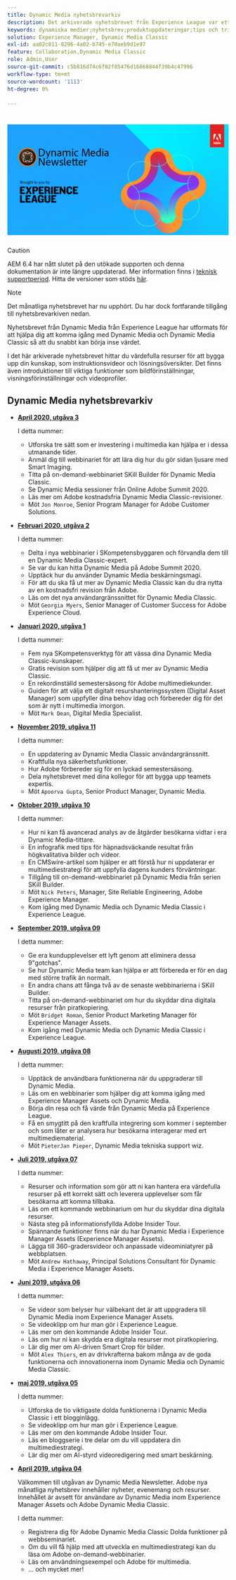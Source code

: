 ```yaml
---
title: Dynamic Media nyhetsbrevarkiv
description: Det arkiverade nyhetsbrevet från Experience League var ett månatligt nyhetsbrev. Den har utformats för att hjälpa dig att komma igång med Dynamic Media och Dynamic Media Classic så att du kan förverkliga ditt värde direkt. De arkiverade nyhetsbreven innehåller värdefulla kunskapsskapande resurser som var tillgängliga i det här enastående nyhetsbrevet som nu har upphört. Arkiverade nyhetsbrev innehåller instruktionsvideor och lösningsöversikter. Det finns även introduktioner till viktiga funktioner som bildförinställningar, visningsförinställningar och videoprofiler.
keywords: dynamiska medier;nyhetsbrev;produktuppdateringar;tips och tricks;event;customer success;blog;blogs;images;videor;features;capabilities
solution: Experience Manager, Dynamic Media Classic
exl-id: aa02c811-0296-4a02-b745-e70aeb9d1e97
feature: Collaboration,Dynamic Media Classic
role: Admin,User
source-git-commit: c5b816d74c6f02f85476d16868844f39b4c47996
workflow-type: tm+mt
source-wordcount: '1113'
ht-degree: 0%

---
```


# ![Dynamic Media Newsletter logo](/help/assets/assets/dynamic-media-newsletter-logo.png)

>[!CAUTION]
>
>AEM 6.4 har nått slutet på den utökade supporten och denna dokumentation är inte längre uppdaterad. Mer information finns i [teknisk supportperiod](https://helpx.adobe.com/support/programs/eol-matrix.html). Hitta de versioner som stöds [här](https://experienceleague.adobe.com/docs/).

>[!NOTE]
>
>Det månatliga nyhetsbrevet har nu upphört. Du har dock fortfarande tillgång till nyhetsbrevarkiven nedan.

Nyhetsbrevet från Dynamic Media från Experience League har utformats för att hjälpa dig att komma igång med Dynamic Media och Dynamic Media Classic så att du snabbt kan börja inse värdet.

I det här arkiverade nyhetsbrevet hittar du värdefulla resurser för att bygga upp din kunskap, som instruktionsvideor och lösningsöversikter. Det finns även introduktioner till viktiga funktioner som bildförinställningar, visningsförinställningar och videoprofiler.

<!-- ## Get inspired. Stay informed.

[Sign up](https://www.adobe.com/subscription/dynamic-media-newsletter.html) to receive the Dynamic Media newsletter on a monthly basis in your inbox. -->

## Dynamic Media nyhetsbrevarkiv

<!-- * **[May 2020, Issue 4](https://expleague.azureedge.net/assets/aem/Experience-Insider-vol.31.html)**

    In this issue:

    * What business continuity means in uncertain times.
    * Key takeaways from the first all-digital Adobe Summit.
    * Must-watch Experience Manager breakout sessions.
    * Summit customer spotlight: Under Armour.
    * Never miss an Experience Insider webinar.
    * Public sector spotlight: The urgent need for digital enrollment.
    * Look what's new in Experience Manager Innovation.
    * Build your Experience Manager skills *live* with the Adobe pros.
    * Connect with the Adobe Experience Manager Community.
    * Fast-track your Adobe expertise with Adobe Experience League. -->

* **[April 2020, utgåva 3](https://experienceleague.adobe.com/tools/dynamic-media-demo/newsletter/Dynamic_Media_Newsletter_04_2020_April.html)**

   I detta nummer:

   * Utforska tre sätt som er investering i multimedia kan hjälpa er i dessa utmanande tider.
   * Anmäl dig till webbinariet för att lära dig hur du gör sidan ljusare med Smart Imaging.
   * Titta på on-demand-webbinariet SKill Builder för Dynamic Media Classic.
   * Se Dynamic Media sessioner från Online Adobe Summit 2020.
   * Läs mer om Adobe kostnadsfria Dynamic Media Classic-revisioner.
   * Möt `Jon Monroe`, Senior Program Manager for Adobe Customer Solutions.

* **[Februari 2020, utgåva 2](https://experienceleague.adobe.com/tools/dynamic-media-demo/newsletter/Dynamic_Media_Newsletter_02_2020_Feb.html)**

   I detta nummer:

   * Delta i nya webbinarier i SKompetensbyggaren och förvandla dem till en Dynamic Media Classic-expert.
   * Se var du kan hitta Dynamic Media på Adobe Summit 2020.
   * Upptäck hur du använder Dynamic Media beskärningsmagi.
   * För att du ska få ut mer av Dynamic Media Classic kan du dra nytta av en kostnadsfri revision från Adobe.
   * Läs om det nya användargränssnittet för Dynamic Media Classic.
   * Möt `Georgia Myers`, Senior Manager of Customer Success for Adobe Experience Cloud.

* **[Januari 2020, utgåva 1](https://experienceleague.adobe.com/tools/dynamic-media-demo/newsletter/Dynamic_Media_Newsletter_01_2020_Jan.html)**

   I detta nummer:

   * Fem nya SKompetensverktyg för att vässa dina Dynamic Media Classic-kunskaper.
   * Gratis revision som hjälper dig att få ut mer av Dynamic Media Classic.
   * En rekordinställd semestersäsong för Adobe multimediekunder.
   * Guiden för att välja ett digitalt resurshanteringssystem (Digital Asset Manager) som uppfyller dina behov idag och förbereder dig för det som är nytt i multimedia imorgon.
   * Möt `Mark Dean`, Digital Media Specialist.

* **[November 2019, utgåva 11](https://experienceleague.adobe.com/tools/dynamic-media-demo/newsletter/Dynamic_Media_Newsletter_11_2019_Nov.html)**

   I detta nummer:

   * En uppdatering av Dynamic Media Classic användargränssnitt.
   * Kraftfulla nya säkerhetsfunktioner.
   * Hur Adobe förbereder sig för en lyckad semestersäsong.
   * Dela nyhetsbrevet med dina kollegor för att bygga upp teamets expertis.
   * Möt `Apoorva Gupta`, Senior Product Manager, Dynamic Media.

* **[Oktober 2019, utgåva 10](https://experienceleague.adobe.com/tools/dynamic-media-demo/newsletter/Dynamic_Media_Newsletter_10_2019_Oct.html)**

   I detta nummer:

   * Hur ni kan få avancerad analys av de åtgärder besökarna vidtar i era Dynamic Media-tittare.
   * En infografik med tips för häpnadsväckande resultat från högkvalitativa bilder och videor.
   * En CMSwire-artikel som hjälper er att förstå hur ni uppdaterar er multimediestrategi för att uppfylla dagens kunders förväntningar.
   * Tillgång till on-demand-webbinariet på Dynamic Media från serien SKill Builder.
   * Möt `Nick Peters`, Manager, Site Reliable Engineering, Adobe Experience Manager.
   * Kom igång med Dynamic Media och Dynamic Media Classic i Experience League.

* **[September 2019, utgåva 09](https://experienceleague.adobe.com/tools/dynamic-media-demo/newsletter/Dynamic_Media_Newsletter_09_2019_Sept.html)**

   I detta nummer:

   * Ge era kundupplevelser ett lyft genom att eliminera dessa 9&quot;gotchas&quot;.
   * Se hur Dynamic Media team kan hjälpa er att förbereda er för en dag med större trafik än normalt.
   * En andra chans att fånga två av de senaste webbinarierna i SKill Builder.
   * Titta på on-demand-webbinariet om hur du skyddar dina digitala resurser från piratkopiering.
   * Möt `Bridget Roman`, Senior Product Marketing Manager för Experience Manager Assets.
   * Kom igång med Dynamic Media och Dynamic Media Classic i Experience League.

* **[Augusti 2019, utgåva 08](https://experienceleague.adobe.com/tools/dynamic-media-demo/newsletter/Dynamic_Media_Newsletter_08_2019_Aug.html)**

   I detta nummer:

   * Upptäck de användbara funktionerna när du uppgraderar till Dynamic Media.
   * Läs om en webbinarier som hjälper dig att komma igång med Experience Manager Assets och Dynamic Media.
   * Börja din resa och få värde från Dynamic Media på Experience League.
   * Få en smygtitt på den kraftfulla integrering som kommer i september och som låter er analysera hur besökarna interagerar med ert multimediematerial.
   * Möt `PieterJan Pieper`, Dynamic Media tekniska support wiz.

* **[Juli 2019, utgåva 07](https://experienceleague.adobe.com/tools/dynamic-media-demo/newsletter/Dynamic_Media_Newsletter_07_2019_July.html)**

   I detta nummer:

   * Resurser och information som gör att ni kan hantera era värdefulla resurser på ett korrekt sätt och leverera upplevelser som får besökarna att komma tillbaka.
   * Läs om ett kommande webbinarium om hur du skyddar dina digitala resurser.
   * Nästa steg på informationsfyllda Adobe Insider Tour.
   * Spännande funktioner finns när du har Dynamic Media i Experience Manager Assets (Experience Manager Assets).
   * Lägga till 360-gradersvideor och anpassade videominiatyrer på webbplatsen.
   * Möt `Andrew Hathaway`, Principal Solutions Consultant för Dynamic Media i Experience Manager Assets.

* **[Juni 2019, utgåva 06](https://experienceleague.adobe.com/tools/dynamic-media-demo/newsletter/Dynamic_Media_Newsletter_06_2019_June.html)**

   I detta nummer:

   * Se videor som belyser hur välbekant det är att uppgradera till Dynamic Media inom Experience Manager Assets.
   * Se videoklipp om hur man gör i Experience League.
   * Läs mer om den kommande Adobe Insider Tour.
   * Läs om hur ni kan skydda era digitala resurser mot piratkopiering.
   * Lär dig mer om AI-driven Smart Crop för bilder.
   * Möt `Alex Thiers`, en av drivkrafterna bakom många av de goda funktionerna och innovationerna inom Dynamic Media och Dynamic Media Classic.

* **[maj 2019, utgåva 05](https://experienceleague.adobe.com/tools/dynamic-media-demo/newsletter/Dynamic_Media_Newsletter_05_2019_May.html)**

   I detta nummer:

   * Utforska de tio viktigaste dolda funktionerna i Dynamic Media Classic i ett blogginlägg.
   * Se videoklipp om hur man gör i Experience League.
   * Läs mer om den kommande Adobe Insider Tour.
   * Läs en bloggserie i tre delar om du vill uppdatera din multimediestrategi.
   * Lär dig mer om AI-styrd videoredigering med smart beskärning.

* **[April 2019, utgåva 04](https://experienceleague.adobe.com/tools/dynamic-media-demo/newsletter/Dynamic_Media_Newsletter_04_2019_April.html)**

   Välkommen till utgåvan av Dynamic Media Newsletter. Adobe nya månatliga nyhetsbrev innehåller nyheter, evenemang och resurser. Innehållet är avsett för användare av Dynamic Media inom Experience Manager Assets och Adobe Dynamic Media Classic.

   I detta nummer:

   * Registrera dig för Adobe Dynamic Media Classic Dolda funktioner på webbseminariet.
   * Om du vill få hjälp med att utveckla en multimediestrategi kan du läsa om Adobe on-demand-webbinarier.
   * Läs om användningsexempel och Adobe för multimedia.
   * ... och mycket mer!

